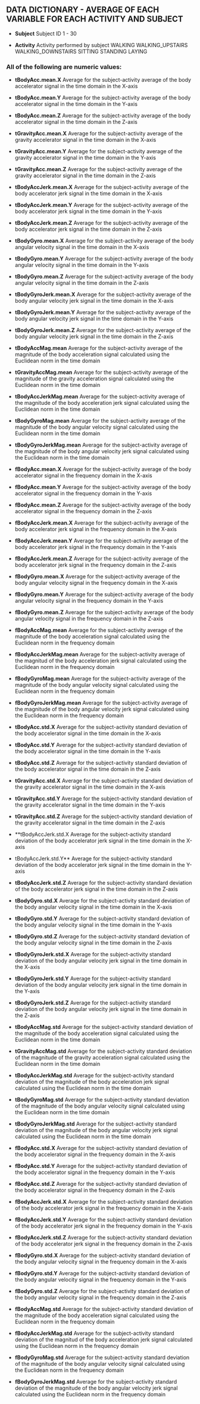 ## DATA DICTIONARY - AVERAGE OF EACH VARIABLE FOR EACH ACTIVITY AND SUBJECT

* **Subject**	Subject ID
			1 - 30
			
* **Activity**	Activity performed by subject 
			WALKING
			WALKING_UPSTAIRS
			WALKING_DOWNSTAIRS
			SITTING
			STANDING
			LAYING
			
### All of the following are numeric values:
			
* **tBodyAcc.mean.X**	Average for the subject-activity average of the body accelerator signal in the time domain in the X-axis

* **tBodyAcc.mean.Y**	Average for the subject-activity average of the body accelerator signal in the time domain in the Y-axis

* **tBodyAcc.mean.Z**	Average for the subject-activity average of the body accelerator signal in the time domain in the Z-axis

* **tGravityAcc.mean.X**	Average for the subject-activity average of the gravity accelerator signal in the time domain in the X-axis

* **tGravityAcc.mean.Y**	Average for the subject-activity average of the gravity accelerator signal in the time domain in the Y-axis

* **tGravityAcc.mean.Z**	Average for the subject-activity average of the gravity accelerator signal in the time domain in the Z-axis

* **tBodyAccJerk.mean.X**	Average for the subject-activity average of the body accelerator jerk signal in the time domain in the X-axis

* **tBodyAccJerk.mean.Y**	Average for the subject-activity average of the body accelerator jerk signal in the time domain in the Y-axis

* **tBodyAccJerk.mean.Z**	Average for the subject-activity average of the body accelerator jerk signal in the time domain in the Z-axis

* **tBodyGyro.mean.X**		Average for the subject-activity average of the body angular velocity signal in the time domain in the X-axis

* **tBodyGyro.mean.Y**		Average for the subject-activity average of the body angular velocity signal in the time domain in the Y-axis

* **tBodyGyro.mean.Z**		Average for the subject-activity average of the body angular velocity signal in the time domain in the Z-axis

* **tBodyGyroJerk.mean.X**	Average for the subject-activity average of the body angular velocity jerk signal in the time domain in the X-axis

* **tBodyGyroJerk.mean.Y**	Average for the subject-activity average of the body angular velocity jerk signal in the time domain in the Y-axis

* **tBodyGyroJerk.mean.Z**	Average for the subject-activity average of the body angular velocity jerk signal in the time domain in the Z-axis

* **tBodyAccMag.mean**		Average for the subject-activity average of the magnitude of the body acceleration signal calculated using the Euclidean norm in the time domain 

* **tGravityAccMag.mean**	Average for the subject-activity average of the magnitude of the gravity acceleration signal calculated using the Euclidean norm in the time domain

* **tBodyAccJerkMag.mean**	Average for the subject-activity average of the magnitude of the body acceleration jerk signal calculated using the Euclidean norm in the time domain

* **tBodyGyroMag.mean**		Average for the subject-activity average of the magnitude of the body angular velocity signal calculated using the Euclidean norm in the time domain

* **tBodyGyroJerkMag.mean**	Average for the subject-activity average of the magnitude of the body angular velocity jerk signal calculated using the Euclidean norm in the time domain

* **fBodyAcc.mean.X**	Average for the subject-activity average of the body accelerator signal in the frequency domain in the X-axis

* **fBodyAcc.mean.Y**		Average for the subject-activity average of the body accelerator signal in the frequency domain in the Y-axis

* **fBodyAcc.mean.Z**		Average for the subject-activity average of the body accelerator signal in the frequency domain in the Z-axis

* **fBodyAccJerk.mean.X**	Average for the subject-activity average of the body accelerator jerk signal in the frequency domain in the X-axis

* **fBodyAccJerk.mean.Y**	Average for the subject-activity average of the body accelerator jerk signal in the frequency domain in the Y-axis

* **fBodyAccJerk.mean.Z**	Average for the subject-activity average of the body accelerator jerk signal in the frequency domain in the Z-axis

* **fBodyGyro.mean.X**	Average for the subject-activity average of the body angular velocity signal in the frequency domain in the X-axis

* **fBodyGyro.mean.Y**		Average for the subject-activity average of the body angular velocity signal in the frequency domain in the Y-axis

* **fBodyGyro.mean.Z**		Average for the subject-activity average of the body angular velocity signal in the frequency domain in the Z-axis

* **fBodyAccMag.mean**		Average for the subject-activity average of the magnitude of the body acceleration signal calculated using the Euclidean norm in the frequency domain 

* **fBodyAccJerkMag.mean**	Average for the subject-activity average of the magnitud of the body acceleration jerk signal calculated using the Euclidean norm in the frequency domain 

* **fBodyGyroMag.mean**		Average for the subject-activity average of the magnitude of the body angular velocity signal calculated using the Euclidean norm in the frequency domain

* **fBodyGyroJerkMag.mean**	Average for the subject-activity average of the magnitude of the body angular velocity jerk signal calculated using the Euclidean norm in the frequency domain

* **tBodyAcc.std.X**		Average for the subject-activity standard deviation of the body accelerator signal in the time domain in the X-axis

* **tBodyAcc.std.Y**		Average for the subject-activity standard deviation of the body accelerator signal in the time domain in the Y-axis

* **tBodyAcc.std.Z**		Average for the subject-activity standard deviation of the body accelerator signal in the time domain in the Z-axis

* **tGravityAcc.std.X**		Average for the subject-activity standard deviation of the gravity accelerator signal in the time domain in the X-axis

* **tGravityAcc.std.Y**		Average for the subject-activity standard deviation of the gravity accelerator signal in the time domain in the Y-axis

* **tGravityAcc.std.Z**		Average for the subject-activity standard deviation of the gravity accelerator signal in the time domain in the Z-axis

* **tBodyAccJerk.std.X	Average for the subject-activity standard deviation of the body accelerator jerk signal in the time domain in the X-axis

* tBodyAccJerk.std.Y**	Average for the subject-activity standard deviation of the body accelerator jerk signal in the time domain in the Y-axis

* **tBodyAccJerk.std.Z**	Average for the subject-activity standard deviation of the body accelerator jerk signal in the time domain in the Z-axis

* **tBodyGyro.std.X**		Average for the subject-activity standard deviation of the body angular velocity signal in the time domain in the X-axis

* **tBodyGyro.std.Y**		Average for the subject-activity standard deviation of the body angular velocity signal in the time domain in the Y-axis

* **tBodyGyro.std.Z**		Average for the subject-activity standard deviation of the body angular velocity signal in the time domain in the Z-axis

* **tBodyGyroJerk.std.X**	Average for the subject-activity standard deviation of the body angular velocity jerk signal in the time domain in the X-axis

* **tBodyGyroJerk.std.Y**	Average for the subject-activity standard deviation of the body angular velocity jerk signal in the time domain in the Y-axis

* **tBodyGyroJerk.std.Z**	Average for the subject-activity standard deviation of the body angular velocity jerk signal in the time domain in the Z-axis

* **tBodyAccMag.std**		Average for the subject-activity standard deviation of the magnitude of the body acceleration signal calculated using the Euclidean norm in the time domain 

* **tGravityAccMag.std**	Average for the subject-activity standard deviation of the magnitude of the gravity acceleration signal calculated using the Euclidean norm in the time domain

* **tBodyAccJerkMag.std**	Average for the subject-activity standard deviation of the magnitude of the body acceleration jerk signal calculated using the Euclidean norm in the time domain

* **tBodyGyroMag.std**		Average for the subject-activity standard deviation of the magnitude of the body angular velocity signal calculated using the Euclidean norm in the time domain

* **tBodyGyroJerkMag.std**	Average for the subject-activity standard deviation of the magnitude of the body angular velocity jerk signal calculated using the Euclidean norm in the time domain

* **fBodyAcc.std.X**	Average for the subject-activity standard deviation of the body accelerator signal in the frequency domain in the X-axis

* **fBodyAcc.std.Y**		Average for the subject-activity standard deviation of the body accelerator signal in the frequency domain in the Y-axis

* **fBodyAcc.std.Z**		Average for the subject-activity standard deviation of the body accelerator signal in the frequency domain in the Z-axis

* **fBodyAccJerk.std.X**	Average for the subject-activity standard deviation of the body accelerator jerk signal in the frequency domain in the X-axis

* **fBodyAccJerk.std.Y**	Average for the subject-activity standard deviation of the body accelerator jerk signal in the frequency domain in the Y-axis

* **fBodyAccJerk.std.Z**	Average for the subject-activity standard deviation of the body accelerator jerk signal in the frequency domain in the Z-axis

* **fBodyGyro.std.X**		Average for the subject-activity standard deviation of the body angular velocity signal in the frequency domain in the X-axis

* **fBodyGyro.std.Y**		Average for the subject-activity standard deviation of the body angular velocity signal in the frequency domain in the Y-axis

* **fBodyGyro.std.Z**		Average for the subject-activity standard deviation of the body angular velocity signal in the frequency domain in the Z-axis

* **fBodyAccMag.std**		Average for the subject-activity standard deviation of the magnitude of the body acceleration signal calculated using the Euclidean norm in the frequency domain

* **fBodyAccJerkMag.std**	Average for the subject-activity standard deviation of the magnitud of the body acceleration jerk signal calculated using the Euclidean norm in the frequency domain 

* **fBodyGyroMag.std**		Average for the subject-activity standard deviation of the magnitude of the body angular velocity signal calculated using the Euclidean norm in the frequency domain

* **fBodyGyroJerkMag.std**	Average for the subject-activity standard deviation of the magnitude of the body angular velocity jerk signal calculated using the Euclidean norm in the frequency domain